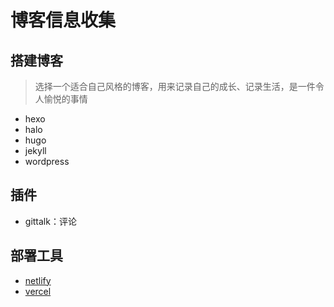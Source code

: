 # 博客信息收集

## 搭建博客
> 选择一个适合自己风格的博客，用来记录自己的成长、记录生活，是一件令人愉悦的事情

* hexo
* halo
* hugo
* jekyll
* wordpress

## 插件
* gittalk：评论

## 部署工具
* [netlify](https://www.netlify.com/)
* [vercel](https://vercel.com/)
